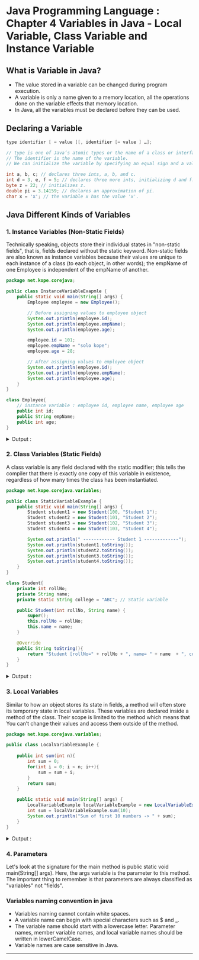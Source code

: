 # Java Programming Language : Chapter 4 Variables in Java - Local Variable, Class Variable and Instance Variable

## What is Variable in Java?
* The value stored in a variable can be changed during program execution.
* A variable is only a name given to a memory location, all the operations done on the variable effects that memory location.
* In Java, all the variables must be declared before they can be used.

## Declaring a Variable

```java
type identifier [ = value ][, identifier [= value ] …];

// type is one of Java’s atomic types or the name of a class or interface.
// The identifier is the name of the variable.
// We can initialize the variable by specifying an equal sign and a value.
```

```java
int a, b, c; // declares three ints, a, b, and c.
int d = 3, e, f = 5; // declares three more ints, initializing d and f.
byte z = 22; // initializes z.
double pi = 3.14159; // declares an approximation of pi.
char x = 'x'; // the variable x has the value 'x'.
```

## Java Different Kinds of Variables

### 1. Instance Variables (Non-Static Fields)
Technically speaking, objects store their individual states in "non-static fields", that is, fields declared without the static keyword. Non-static fields are also known as instance variables because their values are unique to each instance of a class (to each object, in other words); the empName of one Employee is independent of the empName of another.

```java
package net.kope.corejava;

public class InstanceVariableExapmle {
    public static void main(String[] args) {
        Employee employee = new Employee();

        // Before assigning values to employee object
        System.out.println(employee.id);
        System.out.println(employee.empName);
        System.out.println(employee.age);

        employee.id = 101;
        employee.empName = "solo kope";
        employee.age = 28;

        // After assigning values to employee object
        System.out.println(employee.id);
        System.out.println(employee.empName);
        System.out.println(employee.age);
    }
}

class Employee{
    // instance variable : employee id, employee name, employee age
    public int id;
    public String empName;
    public int age;
}
```

<details>
<summary>Output : </summary>

```shell
0
null
0
101
solo kope
28
```

</details>

### 2. Class Variables (Static Fields)
A class variable is any field declared with the static modifier; this tells the compiler that there is exactly one copy of this variable in existence, regardless of how many times the class has been instantiated.

```java
package net.kope.corejava.variables;

public class StaticVariableExample {
    public static void main(String[] args) {
        Student student1 = new Student(100, "Student 1");
        Student student2 = new Student(101, "Student 2");
        Student student3 = new Student(102, "Student 3");
        Student student4 = new Student(103, "Student 4");

        System.out.println(" ------------ Student 1 -------------");
        System.out.println(student1.toString());
        System.out.println(student2.toString());
        System.out.println(student3.toString());
        System.out.println(student4.toString());
    }
}

class Student{
    private int rollNo;
    private String name;
    private static String college = "ABC"; // Static variable

    public Student(int rollNo, String name) {
        super();
        this.rollNo = rollNo;
        this.name = name;
    }

    @Override
    public String toString(){
        return "Student [rollNo=" + rollNo + ", name= " + name  + ", college=" + college + "]";
    }
}
```

<details>
<summary>Output : </summary>

```shell
 ------------ Student 1 -------------
Student [rollNo=100, name= Student 1, college=ABC]
Student [rollNo=101, name= Student 2, college=ABC]
Student [rollNo=102, name= Student 3, college=ABC]
Student [rollNo=103, name= Student 4, college=ABC]
```

</details>

### 3. Local Variables
Similar to how an object stores its state in fields, a method will often store its temporary state in local variables. These variables are declared inside a method of the class. Their scope is limited to the method which means that You can’t change their values and access them outside of the method.

```java
package net.kope.corejava.variables;

public class LocalVariableExample {
    
    public int sum(int n){
        int sum = 0;
        for(int i = 0; i < n; i++){
            sum = sum + i;
        }
        return sum;
    }

    public static void main(String[] args) {
        LocalVariableExample localVariableExample = new LocalVariableExample();
        int sum = localVariableExample.sum(10);
        System.out.println("Sum of first 10 numbers -> " + sum);
    }
}
```

<details>
<summary>Output : </summary>

```shell
Sum of first 10 numbers -> 45
```

</details>

### 4. Parameters
Let's look at the signature for the main method is public static void main(String[] args). Here, the args variable is the parameter to this method. The important thing to remember is that parameters are always classified as "variables" not "fields".

### Variables naming convention in java
* Variables naming cannot contain white spaces.
* A variable name can begin with special characters such as $ and _.
* The variable name should start with a lowercase letter. Parameter names, member variable names, and local variable names should be written in lowerCamelCase.
* Variable names are case sensitive in Java.

---